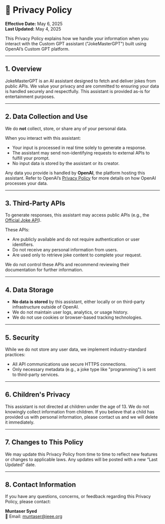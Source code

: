 
# 🔐 Privacy Policy

**Effective Date:** May 6, 2025  
**Last Updated:** May 4, 2025

This Privacy Policy explains how we handle your information when you interact with the Custom GPT assistant ("JokeMasterGPT") built using OpenAI’s Custom GPT platform.

---

## 1. Overview

JokeMasterGPT is an AI assistant designed to fetch and deliver jokes from public APIs. We value your privacy and are committed to ensuring your data is handled securely and respectfully. This assistant is provided as-is for entertainment purposes.

---

## 2. Data Collection and Use

We do **not** collect, store, or share any of your personal data.

When you interact with this assistant:
- Your input is processed in real time solely to generate a response.
- The assistant may send non-identifying requests to external APIs to fulfill your prompt.
- No input data is stored by the assistant or its creator.

Any data you provide is handled by **OpenAI**, the platform hosting this assistant. Refer to OpenAI’s [Privacy Policy](https://openai.com/privacy) for more details on how OpenAI processes your data.

---

## 3. Third-Party APIs

To generate responses, this assistant may access public APIs (e.g., the [Official Joke API](https://github.com/15Dkatz/official_joke_api)).

These APIs:
- Are publicly available and do not require authentication or user identifiers.
- Do not receive any personal information from users.
- Are used only to retrieve joke content to complete your request.

We do not control these APIs and recommend reviewing their documentation for further information.

---

## 4. Data Storage

- **No data is stored** by this assistant, either locally or on third-party infrastructure outside of OpenAI.
- We do not maintain user logs, analytics, or usage history.
- We do not use cookies or browser-based tracking technologies.

---

## 5. Security

While we do not store any user data, we implement industry-standard practices:
- All API communications use secure HTTPS connections.
- Only necessary metadata (e.g., a joke type like "programming") is sent to third-party services.

---

## 6. Children's Privacy

This assistant is not directed at children under the age of 13. We do not knowingly collect information from children. If you believe that a child has provided us with personal information, please contact us and we will delete it immediately.

---

## 7. Changes to This Policy

We may update this Privacy Policy from time to time to reflect new features or changes to applicable laws. Any updates will be posted with a new “Last Updated” date.

---

## 8. Contact Information

If you have any questions, concerns, or feedback regarding this Privacy Policy, please contact:

**Muntaser Syed**  
📧 Email: [muntaser@ieee.org](mailto:muntaser@ieee.org)

